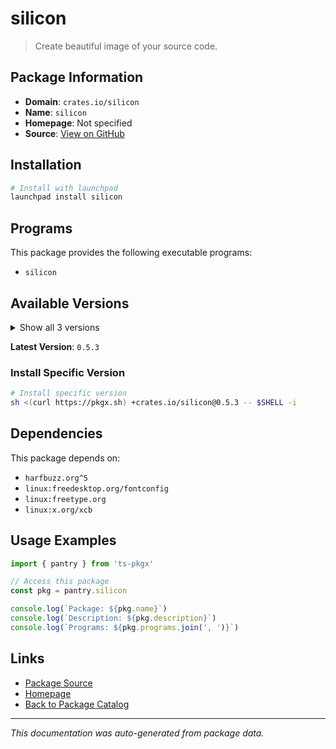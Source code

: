# silicon

> Create beautiful image of your source code.

## Package Information

- **Domain**: `crates.io/silicon`
- **Name**: `silicon`
- **Homepage**: Not specified
- **Source**: [View on GitHub](https://github.com/pkgxdev/pantry/tree/main/projects/crates.io/silicon/package.yml)

## Installation

```bash
# Install with launchpad
launchpad install silicon
```

## Programs

This package provides the following executable programs:

- `silicon`

## Available Versions

<details>
<summary>Show all 3 versions</summary>

- `0.5.3`, `0.5.2`, `0.5.1`

</details>

**Latest Version**: `0.5.3`

### Install Specific Version

```bash
# Install specific version
sh <(curl https://pkgx.sh) +crates.io/silicon@0.5.3 -- $SHELL -i
```

## Dependencies

This package depends on:

- `harfbuzz.org^5`
- `linux:freedesktop.org/fontconfig`
- `linux:freetype.org`
- `linux:x.org/xcb`

## Usage Examples

```typescript
import { pantry } from 'ts-pkgx'

// Access this package
const pkg = pantry.silicon

console.log(`Package: ${pkg.name}`)
console.log(`Description: ${pkg.description}`)
console.log(`Programs: ${pkg.programs.join(', ')}`)
```

## Links

- [Package Source](https://github.com/pkgxdev/pantry/tree/main/projects/crates.io/silicon/package.yml)
- [Homepage](#)
- [Back to Package Catalog](../package-catalog.md)

---

*This documentation was auto-generated from package data.*

